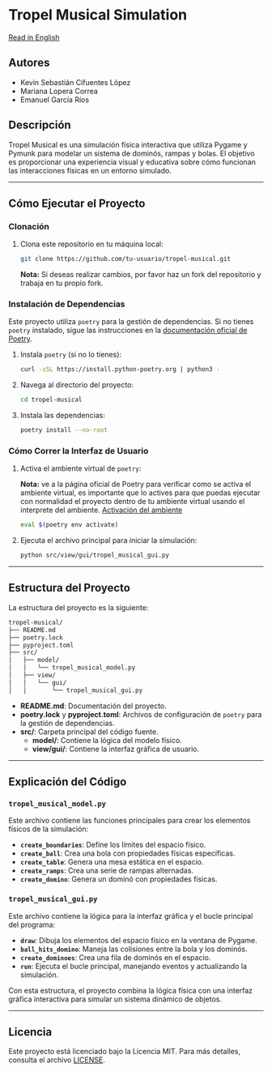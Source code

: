# Tropel Musical Simulation

[Read in English](./README.md)

## Autores

- Kevin Sebastián Cifuentes López
- Mariana Lopera Correa
- Emanuel García Ríos

## Descripción

Tropel Musical es una simulación física interactiva que utiliza Pygame y Pymunk para modelar un sistema de dominós, rampas y bolas. El objetivo es proporcionar una experiencia visual y educativa sobre cómo funcionan las interacciones físicas en un entorno simulado.

---

## Cómo Ejecutar el Proyecto

### Clonación

1. Clona este repositorio en tu máquina local:

   ```bash
   git clone https://github.com/tu-usuario/tropel-musical.git
   ```

   **Nota:** Si deseas realizar cambios, por favor haz un fork del repositorio y trabaja en tu propio fork.

### Instalación de Dependencias

Este proyecto utiliza `poetry` para la gestión de dependencias. Si no tienes `poetry` instalado, sigue las instrucciones en la [documentación oficial de Poetry](https://python-poetry.org/docs/).

1. Instala `poetry` (si no lo tienes):

   ```bash
   curl -sSL https://install.python-poetry.org | python3 -
   ```

2. Navega al directorio del proyecto:

   ```bash
   cd tropel-musical
   ```

3. Instala las dependencias:

   ```bash
   poetry install --no-root
   ```

### Cómo Correr la Interfaz de Usuario

1. Activa el ambiente virtual de `poetry`:

   **Nota:** ve a la página oficial de Poetry para verificar como se activa el ambiente virtual, es importante que lo actives para que puedas ejecutar con normalidad el proyecto dentro de tu ambiente virtual usando el interprete del ambiente. [Activación del ambiente](https://python-poetry.org/docs/managing-environments/#bash-csh-zsh)

   ```bash
   eval $(poetry env activate)
   ```

2. Ejecuta el archivo principal para iniciar la simulación:

   ```bash
   python src/view/gui/tropel_musical_gui.py
   ```

---

## Estructura del Proyecto

La estructura del proyecto es la siguiente:

```bash
tropel-musical/
├── README.md
├── poetry.lock
├── pyproject.toml
├── src/
│   ├── model/
│   │   └── tropel_musical_model.py
│   ├── view/
│   │   └── gui/
│   │       └── tropel_musical_gui.py
```

- **README.md**: Documentación del proyecto.
- **poetry.lock** y **pyproject.toml**: Archivos de configuración de `poetry` para la gestión de dependencias.
- **src/**: Carpeta principal del código fuente.
  - **model/**: Contiene la lógica del modelo físico.
  - **view/gui/**: Contiene la interfaz gráfica de usuario.

---

## Explicación del Código

### `tropel_musical_model.py`

Este archivo contiene las funciones principales para crear los elementos físicos de la simulación:

- **`create_boundaries`**: Define los límites del espacio físico.
- **`create_ball`**: Crea una bola con propiedades físicas específicas.
- **`create_table`**: Genera una mesa estática en el espacio.
- **`create_ramps`**: Crea una serie de rampas alternadas.
- **`create_domino`**: Genera un dominó con propiedades físicas.

### `tropel_musical_gui.py`

Este archivo contiene la lógica para la interfaz gráfica y el bucle principal del programa:

- **`draw`**: Dibuja los elementos del espacio físico en la ventana de Pygame.
- **`ball_hits_domino`**: Maneja las colisiones entre la bola y los dominós.
- **`create_dominoes`**: Crea una fila de dominós en el espacio.
- **`run`**: Ejecuta el bucle principal, manejando eventos y actualizando la simulación.

Con esta estructura, el proyecto combina la lógica física con una interfaz gráfica interactiva para simular un sistema dinámico de objetos.

---

## Licencia

Este proyecto está licenciado bajo la Licencia MIT. Para más detalles, consulta el archivo [LICENSE](./LICENSE).
